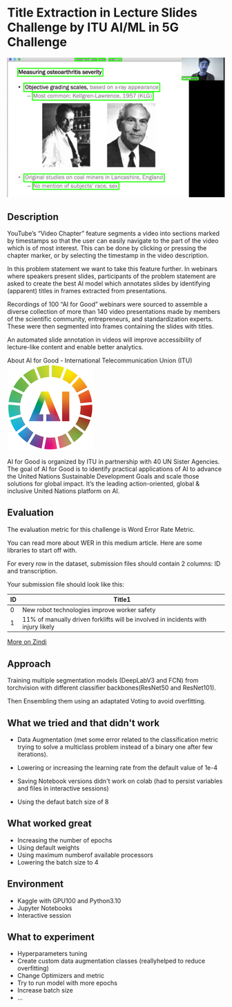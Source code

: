 # Title Extraction in Lecture Slides Challenge by ITU AI/ML in 5G Challenge

![](te.png)

## Description

YouTube’s “Video Chapter” feature segments a video into sections marked by timestamps so that the user can easily navigate to the part of the video which is of most interest. This can be done by clicking or pressing the chapter marker, or by selecting the timestamp in the video description.

In this problem statement we want to take this feature further. In webinars where speakers present slides, participants of the problem statement are asked to create the best AI model which annotates slides by identifying (apparent) titles in frames extracted from presentations.

Recordings of 100 “AI for Good” webinars were sourced to assemble a diverse collection of more than 140 video presentations made by members of the scientific community, entrepreneurs, and standardization experts. These were then segmented into frames containing the slides with titles.

An automated slide annotation in videos will improve accessibility of lecture-like content and enable better analytics.

About AI for Good - International Telecommunication Union (ITU)
![](ai.png) 



AI for Good is organized by ITU in partnership with 40 UN Sister Agencies. The goal of AI for Good is to identify practical applications of AI to advance the United Nations Sustainable Development Goals and scale those solutions for global impact. It’s the leading action-oriented, global & inclusive United Nations platform on AI.

## Evaluation
The evaluation metric for this challenge is Word Error Rate Metric.

You can read more about WER in this medium article. Here are some libraries to start off with.

For every row in the dataset, submission files should contain 2 columns: ID and transcription.

Your submission file should look like this:

|ID	|Title1|
|---|------|
|0	|New robot technologies improve worker safety|
|1	|11% of manually driven forklifts will be involved in incidents with injury likely|

[More on Zindi](https://zindi.africa/competitions/title-extraction-in-lecture-slides-challenge)
## Approach

Training multiple segmentation models (DeepLabV3 and FCN) from torchvision with different classifier backbones(ResNet50 and ResNet101).

Then Ensembling them using an adaptated Voting to avoid overfitting.

## What we tried and that didn't work

- Data Augmentation (met some error related to the classification metric trying to solve a multiclass problem instead of a binary one after few iterations).

- Lowering or increasing the learning rate from the default value of 1e-4

- Saving Notebook versions didn't work on colab (had to persist variables and files in interactive sessions)

- Using the defaut batch size of 8

## What worked great

- Increasing the number of epochs 
- Using default weights
- Using maximum numberof available processors
- Lowering the batch size to 4

## Environment

- Kaggle with GPU100 and Python3.10
- Jupyter Notebooks
- Interactive session

## What to experiment

- Hyperparameters tuning
- Create custom data augmentation classes  (reallyhelped to reduce overfitting)
- Change Optimizers and metric
- Try to run model with more epochs
- Increase batch size
- ...